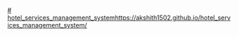 [# hotel_services_management_system](https://akshith1502.github.io/hotel_services_management_system/)https://akshith1502.github.io/hotel_services_management_system/
